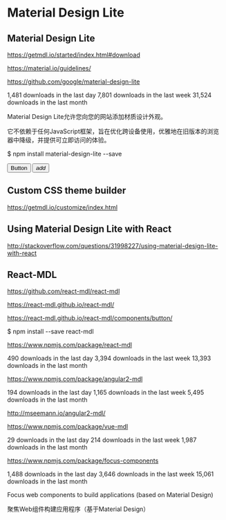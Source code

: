 # Material Design Lite




## Material Design Lite

https://getmdl.io/started/index.html#download

https://material.io/guidelines/


https://github.com/google/material-design-lite

1,481 downloads in the last day
7,801 downloads in the last week
31,524 downloads in the last month







Material Design Lite允许您向您的网站添加材质设计外观。

它不依赖于任何JavaScript框架，旨在优化跨设备使用，优雅地在旧版本的浏览器中降级，并提供可立即访问的体验。




<link rel="stylesheet" href="https://fonts.googleapis.com/icon?family=Material+Icons">
<link rel="stylesheet" href="https://code.getmdl.io/1.3.0/material.indigo-pink.min.css">
<script defer src="https://code.getmdl.io/1.3.0/material.min.js"></script>




$ npm install material-design-lite --save



<link rel="stylesheet" href="/node_modules/material-design-lite/material.min.css">
<script src="/node_modules/material-design-lite/material.min.js"></script>
<link rel="stylesheet" href="https://fonts.googleapis.com/icon?family=Material+Icons">




<!-- Accent-colored raised button with ripple -->
<button class="mdl-button mdl-js-button mdl-button--raised mdl-js-ripple-effect mdl-button--accent">
    Button
</button>
<!-- Colored FAB button -->
<button class="mdl-button mdl-js-button mdl-button--fab mdl-button--colored">
    <i class="material-icons">add</i>
</button>







## Custom CSS theme builder

https://getmdl.io/customize/index.html

<link rel="stylesheet" href="https://code.getmdl.io/1.3.0/material.purple-pink.min.css" />















## Using Material Design Lite with React


http://stackoverflow.com/questions/31998227/using-material-design-lite-with-react





## React-MDL


https://github.com/react-mdl/react-mdl

https://react-mdl.github.io/react-mdl/

https://react-mdl.github.io/react-mdl/components/button/




$ npm install --save react-mdl





https://www.npmjs.com/package/react-mdl


490 downloads in the last day
3,394 downloads in the last week
13,393 downloads in the last month






https://www.npmjs.com/package/angular2-mdl


194 downloads in the last day
1,165 downloads in the last week
5,495 downloads in the last month


http://mseemann.io/angular2-mdl/



https://www.npmjs.com/package/vue-mdl

29 downloads in the last day
214 downloads in the last week
1,987 downloads in the last month






https://www.npmjs.com/package/focus-components


1,488 downloads in the last day
3,646 downloads in the last week
15,061 downloads in the last month


Focus web components to build applications (based on Material Design)

聚焦Web组件构建应用程序（基于Material Design）












